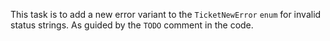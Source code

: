 This task is to add a new error variant to the `TicketNewError` `enum` for invalid status strings. 
As guided by the `TODO` comment in the code.